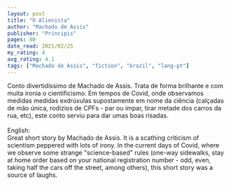 ```yaml
---
layout: post
title: "O Alienista"
author: "Machado de Assis"
publisher: "Principis"
pages: 80
date_read: 2021/02/25
my_rating: 4
avg_rating: 4.1
tags: ["Machado de Assis", "fiction", "brazil", "lang-pt"]
---
```


Conto divertidíssimo de Machado de Assis. Trata de forma brilhante e com muita ironia o cientificismo. Em tempos de Covid, onde observamos medidas medidas exdrúxulas supostamente em nome da ciência (calçadas de mão única, rodízios de CPFs - par ou impar, tirar metade dos carros da rua, etc), este conto serviu para dar umas boas risadas.<br/><br/>English:<br/>Great short story by Machado de Assis. It is a scathing criticism of scientism peppered with lots of irony. In the current days of Covid, where we observe some strange "science-based" rules (one-way sidewalks, stay at home order based on your national registration number - odd, even, taking half the cars off the street, among others), this short story was a source of laughs.

